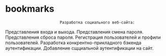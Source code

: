 # bookmarks

                            Разработка социального веб-сайта:
Представления входа и выхода.
Представления смена пароля.
Представления сброса пароля.
Регистрация пользователей и профили пользователей.
Разработка конкрентно-прикладного бэкенда аутентификации.
Добавление сщциальной аутентификации на сайт.
  
